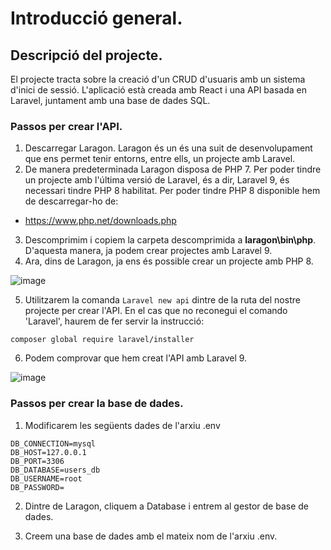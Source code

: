 # Introducció general.

## Descripció del projecte.

El projecte tracta sobre la creació d'un CRUD d'usuaris amb un sistema d'inici de sessió. L'aplicació està creada amb React i una API basada en Laravel, juntament amb una base de dades SQL.

### Passos per crear l'API.

1. Descarregar Laragon. Laragon és un és una suit de desenvolupament que ens permet tenir entorns, entre ells, un projecte amb Laravel.
2. De manera predeterminada Laragon disposa de PHP 7. Per poder tindre un projecte amb l'última versió de Laravel, és a dir, Laravel 9, és necessari tindre PHP 8 habilitat. Per poder tindre PHP 8 disponible hem de descarregar-ho de:
- https://www.php.net/downloads.php
3. Descomprimim i copiem la carpeta descomprimida a **laragon\bin\php**. D'aquesta manera, ja podem crear projectes amb Laravel 9.
4. Ara, dins de Laragon, ja ens és possible crear un projecte amb PHP 8.

![image](https://user-images.githubusercontent.com/104025496/182156736-32e1ca15-4ab4-4a96-8484-3f6c7036852d.png)

5. Utilitzarem la comanda ```Laravel new api``` dintre de la ruta del nostre projecte per crear l'API. En el cas que no reconegui el comando 'Laravel', haurem de fer servir la instrucció: 

```composer global require laravel/installer```

6. Podem comprovar que hem creat l'API amb Laravel 9. 

![image](https://user-images.githubusercontent.com/104025496/182186528-5bc56a7a-841f-4a62-bf3f-98ded84a907f.png)

### Passos per crear la base de dades.

1. Modificarem les següents dades de l'arxiu .env

```
DB_CONNECTION=mysql
DB_HOST=127.0.0.1
DB_PORT=3306
DB_DATABASE=users_db
DB_USERNAME=root
DB_PASSWORD=
```

2. Dintre de Laragon, cliquem a Database i entrem al gestor de base de dades. 

3. Creem una base de dades amb el mateix nom de l'arxiu .env. 

